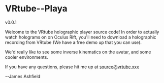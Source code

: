 # VRtube--Playa
v0.0.1

Welcome to the VRtube holographic player source code!
In order to actually watch holograms on on Oculus Rift, you'll need to download a holographic recording from VRtube (We have a free demo up that you can use).


We'd really like to see some inverse kinematics on the avatar, and some cooler environments.

If you have any questions, please hit me up at source@vrtube.xxx

--James Ashfield
